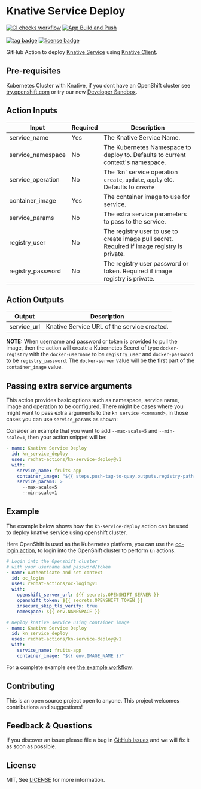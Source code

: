 # Knative Service Deploy

[![CI checks workflow](https://github.com/redhat-actions/kn-service-deploy/workflows/CI%20Checks/badge.svg)](https://github.com/redhat-actions/kn-service-deploy/actions?query=workflow%3A%22CI+Checks%22)
[![App Build and Push](https://github.com/redhat-actions/kn-service-deploy/workflows/App%20Build%20and%20Push/badge.svg)](https://github.com/redhat-actions/kn-service-deploy/actions?query=workflow%3A%22App+Build+and+Push%22)
<br></br>
[![tag badge](https://img.shields.io/github/v/tag/redhat-actions/kn-service-deploy)](https://github.com/redhat-actions/kn-service-deploy/tags)
[![license badge](https://img.shields.io/github/license/redhat-actions/kn-service-deploy)](./LICENSE)

GitHub Action to deploy [Knative Service](https://kn.dev) using [Knative Client](https://github.com/knative/client).

## Pre-requisites

Kubernetes Cluster with Knative, if you dont have an OpenShift cluster see [try.openshift.com](https://try.openshift.com) or try our new [Developer Sandbox](https://developers.redhat.com/developer-sandbox).

## Action Inputs

<table>
  <thead>
    <tr>
      <th>Input</th>
      <th>Required</th>
      <th>Description</th>
    </tr>
  </thead>

  <tr>
    <td>service_name</td>
    <td>Yes</td>
    <td>
      The Knative Service Name.
    </td>
  </tr>

  <tr>
    <td>service_namespace</td>
     <td>No</td>
    <td>The Kubernetes Namespace to deploy to. Defaults to current context's namespace. </td>
  </tr>

  <tr>
    <td>service_operation</td>
    <td>No</td>
    <td>The `kn` service operation <code>create</code>, <code>update</code>, <code>apply</code> etc. 
    Defaults to <code>create</code></td>
  </tr>

  <tr>
    <td>container_image</td>
    <td>Yes</td>
    <td>The container image to use for service. </td>
  </tr>

  <tr>
    <td>service_params</td>
    <td>No</td>
    <td>The extra service parameters to pass to the service. </td>
  </tr>
  <tr>
    <td>registry_user</td>
    <td>No</td>
    <td>The registry user to use to create image pull secret. Required if image registry is private. </td>
  </tr>
  <tr>
    <td>registry_password</td>
    <td>No</td>
    <td>The registry user password or token. Required if image registry is private. </td>
  </tr>

</table>

## Action Outputs

<table>
  <thead>
    <tr>
      <th>Output</th>
      <th>Description</th>
    </tr>
  </thead>

  <tr>
    <td>service_url</td>
    <td>
      Knative Service URL of the service created.
    </td>
  </tr>

</table>

**NOTE:**
When username and password or token is provided to pull the image, then the action will create a Kubernetes Secret of type `docker-registry` with the `docker-username` to be `registry_user` and `docker-password` to be `registry_password`. The `docker-server` value will be the first part of the `container_image` value.


## Passing extra service arguments

This action provides basic options such as namespace, service name, image and operation to be configured. There might be cases where you might want to pass extra arguments to the `kn service <command>`, in those cases you can use `service_params` as shown:

Consider an example that you want to add `--max-scale=5` and `--min-scale=1`, then your action snippet will be:

```yaml
- name: Knative Service Deploy
  id: kn_service_deploy
  uses: redhat-actions/kn-service-deploy@v1
  with: 
    service_name: fruits-app
    container_image: "${{ steps.push-tag-to-quay.outputs.registry-path }}"
    service_params: >
      --max-scale=5
      --min-scale=1
```

## Example

The example below shows how the `kn-service-deploy` action can be used to deploy knative service using openshift cluster.

Here OpenShift is used as the Kubernetes platform, you can use the [oc-login action](https://github.com/redhat-actions/oc-login), to login into the OpenShift cluster to perform `kn` actions.

```yaml
# Login into the Openshift cluster
# with your username and password/token
- name: Authenticate and set context
  id: oc_login
  uses: redhat-actions/oc-login@v1
  with:
    openshift_server_url: ${{ secrets.OPENSHIFT_SERVER }}
    openshift_token: ${{ secrets.OPENSHIFT_TOKEN }}
    insecure_skip_tls_verify: true
    namespace: ${{ env.NAMESPACE }}

# Deploy knative service using container image
- name: Knative Service Deploy
  id: kn_service_deploy
  uses: redhat-actions/kn-service-deploy@v1
  with: 
    service_name: fruits-app
    container_image: "${{ env.IMAGE_NAME }}"
```

For a complete example see [the example workflow](./.github/workflows/example.yml).

## Contributing

This is an open source project open to anyone. This project welcomes contributions and suggestions!

## Feedback & Questions

If you discover an issue please file a bug in [GitHub Issues](https://github.com/redhat-actions/kn-service-deploy/issues) and we will fix it as soon as possible.

## License

MIT, See [LICENSE](./LICENSE) for more information.